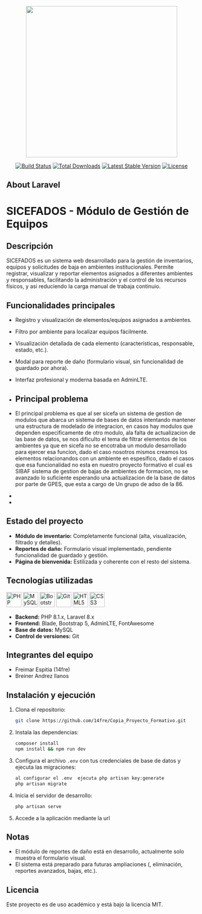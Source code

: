 <p align="center"><a href="https://laravel.com" target="_blank"><img src="https://raw.githubusercontent.com/laravel/art/master/logo-lockup/5%20SVG/2%20CMYK/1%20Full%20Color/laravel-logolockup-cmyk-red.svg" width="400"></a></p>

<p align="center">
<a href="https://travis-ci.org/laravel/framework"><img src="https://travis-ci.org/laravel/framework.svg" alt="Build Status"></a>
<a href="https://packagist.org/packages/laravel/framework"><img src="https://img.shields.io/packagist/dt/laravel/framework" alt="Total Downloads"></a>
<a href="https://packagist.org/packages/laravel/framework"><img src="https://img.shields.io/packagist/v/laravel/framework" alt="Latest Stable Version"></a>
<a href="https://packagist.org/packages/laravel/framework"><img src="https://img.shields.io/packagist/l/laravel/framework" alt="License"></a>
</p>

## About Laravel

# SICEFADOS - Módulo de Gestión de Equipos

## Descripción
SICEFADOS es un sistema web desarrollado para la gestión de inventarios, equipos y solicitudes de baja en ambientes institucionales. Permite registrar, visualizar y reportar elementos asignados a diferentes ambientes y responsables, facilitando la administración y el control de los recursos físicos, y asi reduciendo la carga manual de trabaja  continuio.

## Funcionalidades principales
- Registro y visualización de elementos/equipos asignados a ambientes.
- Filtro por ambiente para localizar equipos fácilmente.
- Visualización detallada de cada elemento (características, responsable, estado, etc.).
- Modal para reporte de daño (formulario visual, sin funcionalidad de guardado por ahora).
- Interfaz profesional y moderna basada en AdminLTE.

- ## Principal problema
- El principal problema es que al  ser sicefa un sistema de gestion de modulos que abarca un sistema de bases de datos  intentando mantener una estructura de modelado de integracion,  en casos hay  modulos que dependen especificamente de otro modulo, ala falta de actualizacion de las base de datos, se  nos dificulto el tema de  filtrar elementos de los ambientes ya que en sicefa no se encotraba un modulo desarrollado para ejercer esa funcion, dado el caso nosotros mismos   creamos los elementos relacionandos con un ambiente en espesifico, dado el casos  que esa funcionalidad  no esta en nuestro proyecto formativo el cual  es SIBAF sistema de gestion  de bajas  de ambientes de formacion, no se avanzado lo suficiente esperando una actualizacion  de la base de datos por parte de GPES, que esta a cargo de Un grupo de adso de la 86.
- 
- 

## Estado del proyecto
- **Módulo de inventario:** Completamente funcional (alta, visualización, filtrado y detalles).
- **Reportes de daño:** Formulario visual implementado, pendiente funcionalidad de guardado y gestión.
- **Página de bienvenida:** Estilizada y coherente con el resto del sistema.

## Tecnologías utilizadas

<p>
  <img src="https://cdn.jsdelivr.net/gh/devicons/devicon/icons/php/php-original.svg" alt="PHP" width="40" height="40"/>
  <img src="https://cdn.jsdelivr.net/gh/devicons/devicon/icons/mysql/mysql-original.svg" alt="MySQL" width="40" height="40"/>
  <img src="https://cdn.jsdelivr.net/gh/devicons/devicon/icons/bootstrap/bootstrap-original.svg" alt="Bootstrap" width="40" height="40"/>
  <img src="https://cdn.jsdelivr.net/gh/devicons/devicon/icons/git/git-original.svg" alt="Git" width="40" height="40"/>
  <img src="https://cdn.jsdelivr.net/gh/devicons/devicon/icons/html5/html5-original.svg" alt="HTML5" width="40" height="40"/>
  <img src="https://cdn.jsdelivr.net/gh/devicons/devicon/icons/css3/css3-original.svg" alt="CSS3" width="40" height="40"/>
</p>

- **Backend:** PHP 8.1.x, Laravel 8.x  
- **Frontend:** Blade, Bootstrap 5, AdminLTE, FontAwesome  
- **Base de datos:** MySQL  
- **Control de versiones:** Git  

## Integrantes del equipo
- Freimar Espitia (14fre)
- Breiner Andrez llanos 

## Instalación y ejecución
1. Clona el repositorio:
   ```bash
   git clone https://github.com/14fre/Copia_Proyecto_Formativo.git
   ```
2. Instala las dependencias:
   ```bash
   composer install
   npm install && npm run dev 
   ```
3. Configura el archivo `.env` con tus credenciales de base de datos y ejecuta las migraciones:
   ```bash
   al configurar el .env  ejecuta php artisan key:generate
   php artisan migrate
   ```
4. Inicia el servidor de desarrollo:
   ```bash
   php artisan serve
   ```
5. Accede a la aplicación mediante la url

## Notas
- El módulo de reportes de daño está en desarrollo, actualmente solo muestra el formulario visual.
- El sistema está preparado para futuras ampliaciones (, eliminación, reportes  avanzados, bajas, etc.).

## Licencia
Este proyecto es de uso académico y está bajo la licencia MIT.
